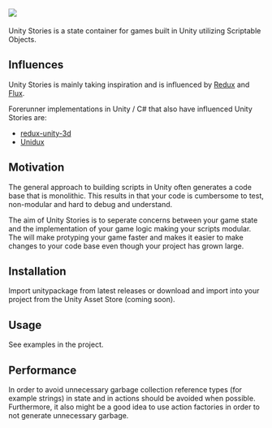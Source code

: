 # <img src="https://s3.amazonaws.com/unity-stories/unity-stories-withname.png" style="max-height: 128px;">
Unity Stories is a state container for games built in Unity utilizing Scriptable Objects. 

## Influences
Unity Stories is mainly taking inspiration and is influenced by <a href="https://github.com/reactjs/redux">Redux</a> and <a href="https://github.com/facebook/flux">Flux</a>. 

Forerunner implementations in Unity / C# that also have influenced Unity Stories are: 
- <a href="https://github.com/gblue1223/redux-unity3d">redux-unity-3d</a>
- <a href="https://github.com/mattak/Unidux">Unidux</a>

## Motivation
The general approach to building scripts in Unity often generates a code base that is monolithic. This results in that your code is cumbersome to test, non-modular and hard to debug and understand. 

The aim of Unity Stories is to seperate concerns between your game state and the implementation of your game logic making your scripts modular. The will make protyping your game faster and makes it easier to make changes to your code base even though your project has grown large.  

## Installation
Import unitypackage from latest releases or download and import into your project from the Unity Asset Store (coming soon).

## Usage
See examples in the project.

## Performance
In order to avoid unnecessary garbage collection reference types (for example strings) in state and in actions should be avoided when possible. Furthermore, it also might be a good idea to use action factories in order to not generate unnecessary garbage. 